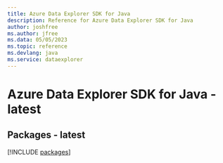```yaml
---
title: Azure Data Explorer SDK for Java
description: Reference for Azure Data Explorer SDK for Java
author: joshfree
ms.author: jfree
ms.data: 05/05/2023
ms.topic: reference
ms.devlang: java
ms.service: dataexplorer
---
```

# Azure Data Explorer SDK for Java - latest
## Packages - latest
[!INCLUDE [packages](data-explorer-index.md)]